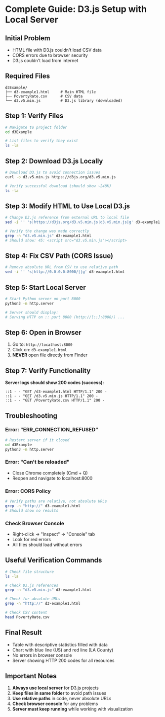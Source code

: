 # Complete Guide: D3.js Setup with Local Server

## Initial Problem
- HTML file with D3.js couldn't load CSV data
- CORS errors due to browser security
- D3.js couldn't load from internet

## Required Files
```
d3Example/
├── d3-example1.html     # Main HTML file
├── PovertyRate.csv      # CSV data
└── d3.v5.min.js         # D3.js library (downloaded)
```

## Step 1: Verify Files
```bash
# Navigate to project folder
cd d3Example

# List files to verify they exist
ls -la
```

## Step 2: Download D3.js Locally
```bash
# Download D3.js to avoid connection issues
curl -o d3.v5.min.js https://d3js.org/d3.v5.min.js

# Verify successful download (should show ~248K)
ls -la
```

## Step 3: Modify HTML to Use Local D3.js
```bash
# Change D3.js reference from external URL to local file
sed -i '' 's|https://d3js.org/d3.v5.min.js|d3.v5.min.js|g' d3-example1.html

# Verify the change was made correctly
grep -n "d3.v5.min.js" d3-example1.html
# Should show: 45: <script src="d3.v5.min.js"></script>
```

## Step 4: Fix CSV Path (CORS Issue)
```bash
# Remove absolute URL from CSV to use relative path
sed -i '' 's|http://0.0.0.0:8000/||g' d3-example1.html
```

## Step 5: Start Local Server
```bash
# Start Python server on port 8000
python3 -m http.server

# Server should display:
# Serving HTTP on :: port 8000 (http://[::]:8000/) ...
```

## Step 6: Open in Browser
1. Go to: `http://localhost:8000`
2. Click on: `d3-example1.html`
3. **NEVER** open file directly from Finder

## Step 7: Verify Functionality
**Server logs should show 200 codes (success):**
```
::1 - - "GET /d3-example1.html HTTP/1.1" 200 -
::1 - - "GET /d3.v5.min.js HTTP/1.1" 200 -
::1 - - "GET /PovertyRate.csv HTTP/1.1" 200 -
```

## Troubleshooting

### Error: "ERR_CONNECTION_REFUSED"
```bash
# Restart server if it closed
cd d3Example
python3 -m http.server
```

### Error: "Can't be reloaded"
- Close Chrome completely (Cmd + Q)
- Reopen and navigate to localhost:8000

### Error: CORS Policy
```bash
# Verify paths are relative, not absolute URLs
grep -n "http://" d3-example1.html
# Should show no results
```

### Check Browser Console
- Right-click → "Inspect" → "Console" tab
- Look for red errors
- All files should load without errors

## Useful Verification Commands

```bash
# Check file structure
ls -la

# Check D3.js references
grep -n "d3.v5.min.js" d3-example1.html

# Check for absolute URLs
grep -n "http://" d3-example1.html

# Check CSV content
head PovertyRate.csv
```

## Final Result
- Table with descriptive statistics filled with data
- Chart with blue line (US) and red line (LA County)
- No errors in browser console
- Server showing HTTP 200 codes for all resources

## Important Notes
1. **Always use local server** for D3.js projects
2. **Keep files in same folder** to avoid path issues
3. **Use relative paths** in code, never absolute URLs
4. **Check browser console** for any problems
5. **Server must keep running** while working with visualization
